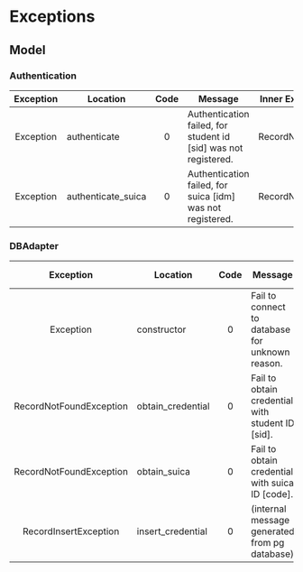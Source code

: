# Exceptions

## Model

### Authentication

| Exception | Location           | Code  | Message                                                         | Inner Exception |
| :-------: | ------------------ | :---: | --------------------------------------------------------------- | :-------------: |
| Exception | authenticate       |   0   | Authentication failed, for student id [sid] was not registered. | RecordNotFound  |
| Exception | authenticate_suica |   0   | Authentication failed, for suica [idm] was not registered.      | RecordNotFound  |

### DBAdapter

|        Exception        | Location          | Code  | Message                                          | Inner Exception |
| :---------------------: | ----------------- | :---: | ------------------------------------------------ | :-------------: |
|        Exception        | constructor       |   0   | Fail to connect to database for unknown reason.  |       N/A       |
| RecordNotFoundException | obtain_credential |   0   | Fail to obtain credential with student ID [sid]. |       N/A       |
| RecordNotFoundException | obtain_suica      |   0   | Fail to obtain credential with suica ID [code].  |       N/A       |
|  RecordInsertException  | insert_credential |   0   | (internal message generated from pg database)    |       N/A       |
